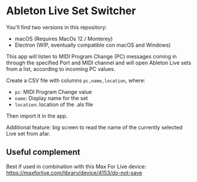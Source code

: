 # Ableton Live Set Switcher

You'll find two versions in this repository:
- macOS (Requires MacOs 12 / Monterey)
- Electron (WIP, eventually compatible con macOS and Windows)

This app will listen to MIDI Program Change (PC) messages coming in through the specified Port and MIDI channel and will open Ableton Live sets from a list, according to incoming PC values.

Create a CSV file with columns `pc,name,location`, where:
- `pc`: MIDI Program Change value
- `name`: Display name for the set
- `location`: location of the .als file

Then import it in the app.

Additional feature: big screen to read the name of the currently selected Live set from afar.

## Useful complement

Best if used in combination with this Max For Live device: https://maxforlive.com/library/device/4153/do-not-save
